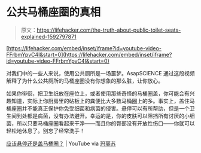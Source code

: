 # 公共马桶座圈的真相

> 原文：<https://lifehacker.com/the-truth-about-public-toilet-seats-explained-1592797871>

 [https://lifehacker.com/embed/inset/iframe?id=youtube-video-FFrbmYpvC4I&start=0](https://lifehacker.com/embed/inset/iframe?id=youtube-video-FFrbmYpvC4I&start=0) 

对我们中的一些人来说，使用公共厕所是一场噩梦。AsapSCIENCE 通过这段视频解释了为什么公共厕所的马桶座圈没有你想象的那么脏，让你放心。



如果你徘徊，把卫生纸放在座位上，或者使用那些奇怪的马桶圈盖，你可能会有兴趣知道，实际上你厨房里的砧板上的粪便比大多数马桶圈上的多。事实上，盖住马桶座圈并不能真正保护你免受细菌和病菌的侵害。悬停可以有所帮助，但是一个卫生间到处都是病菌，没有办法避开。幸运的是，你的皮肤可以阻挡所有讨厌的小细菌，所以只要马桶座圈看起来干净——而且你的臀部没有开放性伤口——你就可以轻松地休息了。别忘了经常洗手！

[应该悬停还是盖马桶圈？](http://www.youtube.com/watch?v=FFrbmYpvC4I) | YouTube via [玛丽苏](http://www.themarysue.com/asap-science-hover-or-cover-the-toilet-seat/)